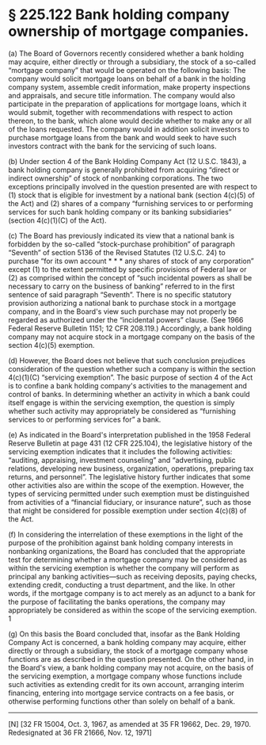 # § 225.122   Bank holding company ownership of mortgage companies.

(a) The Board of Governors recently considered whether a bank holding may acquire, either directly or through a subsidiary, the stock of a so-called “mortgage company” that would be operated on the following basis: The company would solicit mortgage loans on behalf of a bank in the holding company system, assemble credit information, make property inspections and appraisals, and secure title information. The company would also participate in the preparation of applications for mortgage loans, which it would submit, together with recommendations with respect to action thereon, to the bank, which alone would decide whether to make any or all of the loans requested. The company would in addition solicit investors to purchase mortgage loans from the bank and would seek to have such investors contract with the bank for the servicing of such loans. 


(b) Under section 4 of the Bank Holding Company Act (12 U.S.C. 1843), a bank holding company is generally prohibited from acquiring “direct or indirect ownership” of stock of nonbanking corporations. The two exceptions principally involved in the question presented are with respect to (1) stock that is eligible for investment by a national bank (section 4(c)(5) of the Act) and (2) shares of a company “furnishing services to or performing services for such bank holding company or its banking subsidiaries” (section 4(c)(1)(C) of the Act). 


(c) The Board has previously indicated its view that a national bank is forbidden by the so-called “stock-purchase prohibition” of paragraph “Seventh” of section 5136 of the Revised Statutes (12 U.S.C. 24) to purchase “for its own account * * * any shares of stock of any corporation” except (1) to the extent permitted by specific provisions of Federal law or (2) as comprised within the concept of “such incidental powers as shall be necessary to carry on the business of banking” referred to in the first sentence of said paragraph “Seventh”. There is no specific statutory provision authorizing a national bank to purchase stock in a mortgage company, and in the Board's view such purchase may not properly be regarded as authorized under the “incidental powers” clause. (See 1966 Federal Reserve Bulletin 1151; 12 CFR 208.119.) Accordingly, a bank holding company may not acquire stock in a mortgage company on the basis of the section 4(c)(5) exemption. 


(d) However, the Board does not believe that such conclusion prejudices consideration of the question whether such a company is within the section 4(c)(1)(C) “servicing exemption”. The basic purpose of section 4 of the Act is to confine a bank holding company's activities to the management and control of banks. In determining whether an activity in which a bank could itself engage is within the servicing exemption, the question is simply whether such activity may appropriately be considered as “furnishing services to or performing services for” a bank. 


(e) As indicated in the Board's interpretation published in the 1958 Federal Reserve Bulletin at page 431 (12 CFR 225.104), the legislative history of the servicing exemption indicates that it includes the following activities: “auditing, appraising, investment counseling” and “advertising, public relations, developing new business, organization, operations, preparing tax returns, and personnel”. The legislative history further indicates that some other activities also are within the scope of the exemption. However, the types of servicing permitted under such exemption must be distinguished from activities of a “financial fiduciary, or insurance nature”, such as those that might be considered for possible exemption under section 4(c)(8) of the Act. 


(f) In considering the interrelation of these exemptions in the light of the purpose of the prohibition against bank holding company interests in nonbanking organizations, the Board has concluded that the appropriate test for determining whether a mortgage company may be considered as within the servicing exemption is whether the company will perform as principal any banking activities—such as receiving deposits, paying checks, extending credit, conducting a trust department, and the like. In other words, if the mortgage company is to act merely as an adjunct to a bank for the purpose of facilitating the banks operations, the company may appropriately be considered as within the scope of the servicing exemption. 
1

(g) On this basis the Board concluded that, insofar as the Bank Holding Company Act is concerned, a bank holding company may acquire, either directly or through a subsidiary, the stock of a mortgage company whose functions are as described in the question presented. On the other hand, in the Board's view, a bank holding company may not acquire, on the basis of the servicing exemption, a mortgage company whose functions include such activities as extending credit for its own account, arranging interim financing, entering into mortgage service contracts on a fee basis, or otherwise performing functions other than solely on behalf of a bank. 



---

[N] [32 FR 15004, Oct. 3, 1967, as amended at 35 FR 19662, Dec. 29, 1970. Redesignated at 36 FR 21666, Nov. 12, 1971] 




